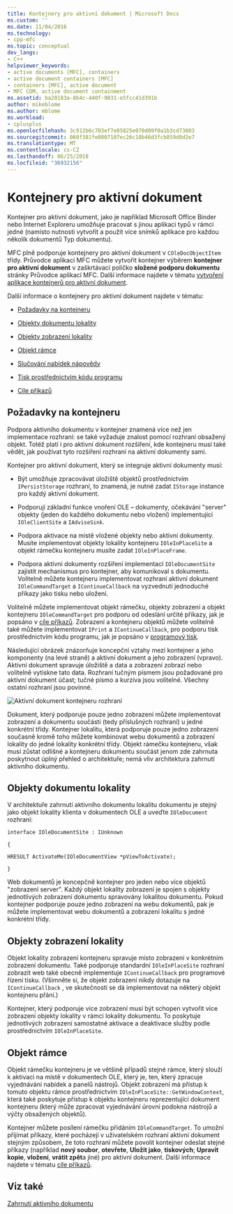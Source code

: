 ```yaml
---
title: Kontejnery pro aktivní dokument | Microsoft Docs
ms.custom: ''
ms.date: 11/04/2016
ms.technology:
- cpp-mfc
ms.topic: conceptual
dev_langs:
- C++
helpviewer_keywords:
- active documents [MFC], containers
- active document containers [MFC]
- containers [MFC], active document
- MFC COM, active document containment
ms.assetid: ba20183a-8b4c-440f-9031-e5fcc41d391b
author: mikeblome
ms.author: mblome
ms.workload:
- cplusplus
ms.openlocfilehash: 3c912b6c703ef7e05825e070d09f0a1b3cd73003
ms.sourcegitcommit: 060f381fe0807107ec26c18b46d3fcb859d8d2e7
ms.translationtype: MT
ms.contentlocale: cs-CZ
ms.lasthandoff: 06/25/2018
ms.locfileid: "36932156"
---
```

# <a name="active-document-containers"></a>Kontejnery pro aktivní dokument
Kontejner pro aktivní dokument, jako je například Microsoft Office Binder nebo Internet Exploreru umožňuje pracovat s jinou aplikaci typů v rámci jedné (namísto nutnosti vytvořit a použít více snímků aplikace pro každou několik dokumentů Typ dokumentu).  
  
 MFC plně podporuje kontejnery pro aktivní dokument v `COleDocObjectItem` třídy. Průvodce aplikací MFC můžete vytvořit kontejner výběrem **kontejner pro aktivní dokument** v zaškrtávací políčko **složené podporu dokumentu** stránky Průvodce aplikací MFC. Další informace najdete v tématu [vytvoření aplikace kontejnerů pro aktivní dokument](../mfc/creating-an-active-document-container-application.md).  
  
 Další informace o kontejnery pro aktivní dokument najdete v tématu:  
  
-   [Požadavky na kontejneru](#container_requirements)  
  
-   [Objekty dokumentu lokality](#document_site_objects)  
  
-   [Objekty zobrazení lokality](#view_site_objects)  
  
-   [Objekt rámce](#frame_object)  
  
-   [Slučování nabídek nápovědy](../mfc/help-menu-merging.md)  
  
-   [Tisk prostřednictvím kódu programu](../mfc/programmatic-printing.md)  
  
-   [Cíle příkazů](../mfc/message-handling-and-command-targets.md)  
  
##  <a name="container_requirements"></a> Požadavky na kontejneru  
 Podpora aktivního dokumentu v kontejner znamená více než jen implementace rozhraní: se také vyžaduje znalost pomocí rozhraní obsažený objekt. Totéž platí i pro aktivní dokument rozšíření, kde kontejneru musí také vědět, jak používat tyto rozšíření rozhraní na aktivní dokumenty sami.  
  
 Kontejner pro aktivní dokument, který se integruje aktivní dokumenty musí:  
  
-   Být umožňuje zpracovávat úložiště objektů prostřednictvím `IPersistStorage` rozhraní, to znamená, je nutné zadat `IStorage` instance pro každý aktivní dokument.  
  
-   Podporují základní funkce vnoření OLE – dokumenty, očekávání "server" objekty (jeden do každého dokumentu nebo vložení) implementující `IOleClientSite` a `IAdviseSink`.  
  
-   Podpora aktivace na místě vložené objekty nebo aktivní dokumenty. Musíte implementovat objekty lokality kontejneru `IOleInPlaceSite` a objekt rámečku kontejneru musíte zadat `IOleInPlaceFrame`.  
  
-   Podpora aktivní dokumenty rozšíření implementací `IOleDocumentSite` zajistit mechanismus pro kontejner, aby komunikoval s dokumentu. Volitelně můžete kontejneru implementovat rozhraní aktivní dokument `IOleCommandTarget` a `IContinueCallback` na vyzvednutí jednoduché příkazy jako tisku nebo uložení.  
  
 Volitelně můžete implementovat objekt rámečku, objekty zobrazení a objekt kontejneru `IOleCommandTarget` pro podporu od odeslání určité příkazy, jak je popsáno v [cíle příkazů](../mfc/message-handling-and-command-targets.md). Zobrazení a kontejneru objektů můžete volitelně také můžete implementovat `IPrint` a `IContinueCallback`, pro podporu tisk prostřednictvím kódu programu, jak je popsáno v [programový tisk](../mfc/programmatic-printing.md).  
  
 Následující obrázek znázorňuje koncepční vztahy mezi kontejner a jeho komponenty (na levé straně) a aktivní dokument a jeho zobrazení (vpravo). Aktivní dokument spravuje úložiště a data a zobrazení zobrazí nebo volitelně vytiskne tato data. Rozhraní tučným písmem jsou požadované pro aktivní dokument účast; tučné písmo a kurzíva jsou volitelné. Všechny ostatní rozhraní jsou povinné.  
  
 ![Aktivní dokument kontejneru rozhraní](../mfc/media/vc37gj1.gif "vc37gj1")  
  
 Dokument, který podporuje pouze jedno zobrazení můžete implementovat zobrazení a dokumentu součásti (tedy příslušných rozhraní) u jedné konkrétní třídy. Kontejner lokalitu, která podporuje pouze jedno zobrazení současně kromě toho můžete kombinovat webu dokumentů a zobrazení lokality do jedné lokality konkrétní třídy. Objekt rámečku kontejneru, však musí zůstat odlišné a kontejneru dokumentu součást jenom zde zahrnuta poskytnout úplný přehled o architektuře; nemá vliv architektura zahrnutí aktivního dokumentu.  
  
##  <a name="document_site_objects"></a> Objekty dokumentu lokality  
 V architektuře zahrnutí aktivního dokumentu lokalitu dokumentu je stejný jako objekt lokality klienta v dokumentech OLE a uveďte `IOleDocument` rozhraní:  
  
 `interface IOleDocumentSite : IUnknown`  
  
 `{`  
  
 `HRESULT ActivateMe(IOleDocumentView *pViewToActivate);`  
  
 `}`  
  
 Web dokumentů je koncepčně kontejner pro jeden nebo více objektů "zobrazení server". Každý objekt lokality zobrazení je spojen s objekty jednotlivých zobrazení dokumentu spravovány lokalitou dokumentu. Pokud kontejner podporuje pouze jedno zobrazení na webu dokumentů, pak je můžete implementovat webu dokumentů a zobrazení lokalitu s jedné konkrétní třídy.  
  
##  <a name="view_site_objects"></a> Objekty zobrazení lokality  
 Objekt lokality zobrazení kontejneru spravuje místo zobrazení v konkrétním zobrazení dokumentu. Také podporuje standardní `IOleInPlaceSite` rozhraní zobrazit web také obecně implementuje `IContinueCallback` pro programové řízení tisku. (Všimněte si, že objekt zobrazení nikdy dotazuje na `IContinueCallback` , ve skutečnosti se dá implementovat na některý objekt kontejneru přání.)  
  
 Kontejner, který podporuje více zobrazení musí být schopen vytvořit více zobrazení objekty lokality v rámci lokality dokumentu. To poskytuje jednotlivých zobrazení samostatné aktivace a deaktivace služby podle prostřednictvím `IOleInPlaceSite`.  
  
##  <a name="frame_object"></a> Objekt rámce  
 Objekt rámečku kontejneru je ve většině případů stejné rámce, který slouží k aktivaci na místě v dokumentech OLE, který je, ten, který zpracuje vyjednávání nabídek a panelů nástrojů. Objekt zobrazení má přístup k tomuto objektu rámce prostřednictvím `IOleInPlaceSite::GetWindowContext`, která také poskytuje přístup k objektu kontejneru reprezentující dokument kontejneru (který může zpracovat vyjednávání úrovni podokna nástrojů a výčty obsažených objektů).  
  
 Kontejner můžete posílení rámečku přidáním `IOleCommandTarget`. To umožní přijímat příkazy, které pocházejí v uživatelském rozhraní aktivní dokument stejným způsobem, že toto rozhraní můžete povolit kontejner odeslat stejné příkazy (například **nový soubor**, **otevřete**,  **Uložit jako**, **tiskových**; **Upravit kopie**, **vložení**, **vrátit zpět**a jiné) pro aktivní dokument. Další informace najdete v tématu [cíle příkazů](../mfc/message-handling-and-command-targets.md).  
  
## <a name="see-also"></a>Viz také  
 [Zahrnutí aktivního dokumentu](../mfc/active-document-containment.md)

